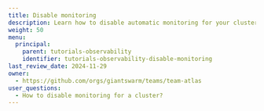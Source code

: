 ```yaml
---
title: Disable monitoring
description: Learn how to disable automatic monitoring for your cluster.
weight: 50
menu:
  principal:
    parent: tutorials-observability
    identifier: tutorials-observability-disable-monitoring
last_review_date: 2024-11-29
owner:
  - https://github.com/orgs/giantswarm/teams/team-atlas
user_questions:
  - How to disable monitoring for a cluster?
---
```

